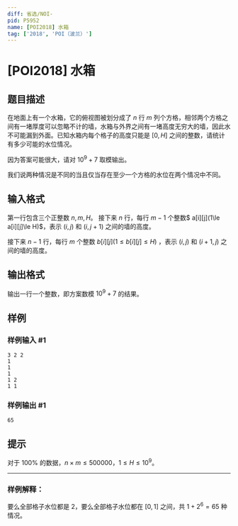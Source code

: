 ```yaml
---
diff: 省选/NOI-
pid: P5952
name: [POI2018] 水箱
tag: ['2018', 'POI（波兰）']
---
```

# [POI2018] 水箱
## 题目描述

在地面上有一个水箱，它的俯视图被划分成了 $n$ 行 $m$ 列个方格，相邻两个方格之间有一堵厚度可以忽略不计的墙，水箱与外界之间有一堵高度无穷大的墙，因此水不可能漏到外面。已知水箱内每个格子的高度只能是 $[0,H]$ 之间的整数，请统计有多少可能的水位情况。

因为答案可能很大，请对 $10^9+7$ 取模输出。

我们说两种情况是不同的当且仅当存在至少一个方格的水位在两个情况中不同。
## 输入格式

第一行包含三个正整数 $n,m,H$。
接下来 $n$ 行，每行 $m-1$ 个整数$ a[i][j](1\le a[i][j]\le H)$，表示 $(i,j)$ 和 $(i,j+1)$ 之间的墙的高度。

接下来 $n-1$ 行，每行 $m$ 个整数 $b[i][j](1\le b[i][j]\le H)$ ，表示 $(i,j)$ 和 $(i+1,j)$ 之间的墙的高度。
## 输出格式

输出一行一个整数，即方案数模 $10^9+7$ 的结果。
## 样例

### 样例输入 #1
```
3 2 2
1
1
1
1 2
1 1
```
### 样例输出 #1
```
65

```
## 提示

对于 $100\%$ 的数据，$n\times m\le500000$，$1\le H\le10^9$。

----

### 样例解释：

要么全部格子水位都是 $2$，要么全部格子水位都在 $[0,1]$ 之间，共 $1+2^6=65$ 种情况。
